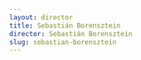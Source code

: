 ```yaml
---
layout: director
title: Sebastián Borensztein
director: Sebastián Borensztein
slug: sebastian-borensztein
---
```

